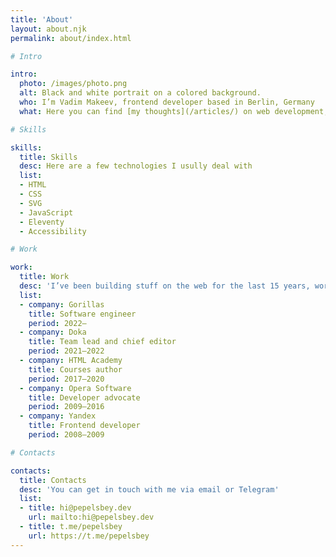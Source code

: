 ```yaml
---
title: 'About'
layout: about.njk
permalink: about/index.html

# Intro

intro:
  photo: /images/photo.png
  alt: Black and white portrait on a colored background.
  who: I’m Vadim Makeev, frontend developer based in Berlin, Germany
  what: Here you can find [my thoughts](/articles/) on web development, some of [my projects](/projects/), and information [about me](/about/)

# Skills

skills:
  title: Skills
  desc: Here are a few technologies I usully deal with
  list:
  - HTML
  - CSS
  - SVG
  - JavaScript
  - Eleventy
  - Accessibility

# Work

work:
  title: Work
  desc: 'I’ve been building stuff on the web for the last 15 years, working with clients across various countries and industries.'
  list:
  - company: Gorillas
    title: Software engineer
    period: 2022–
  - company: Doka
    title: Team lead and chief editor
    period: 2021–2022
  - company: HTML Academy
    title: Courses author
    period: 2017–2020
  - company: Opera Software
    title: Developer advocate
    period: 2009–2016
  - company: Yandex
    title: Frontend developer
    period: 2008–2009

# Contacts

contacts:
  title: Contacts
  desc: 'You can get in touch with me via email or Telegram'
  list:
  - title: hi@pepelsbey.dev
    url: mailto:hi@pepelsbey.dev
  - title: t.me/pepelsbey
    url: https://t.me/pepelsbey
---
```

